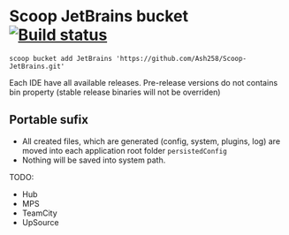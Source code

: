 # Scoop JetBrains bucket [![Build status](https://ci.appveyor.com/api/projects/status/dypffduw38i80p5d?svg=true)](https://ci.appveyor.com/project/Ash258/scoop-jetbrains)

`scoop bucket add JetBrains 'https://github.com/Ash258/Scoop-JetBrains.git'`

Each IDE have all available releases. Pre-release versions do not contains bin property (stable release binaries will not be overriden)

## Portable sufix

- All created files, which are generated (config, system, plugins, log) are moved into each application root folder `persistedConfig`
- Nothing will be saved into system path.

TODO:

- Hub
- MPS
- TeamCity
- UpSource
